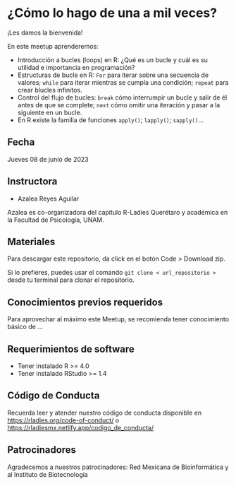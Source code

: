 # ¿Cómo lo hago de una a mil veces?


¡Les damos la bienvenida!

En este meetup aprenderemos:

- Introducción a bucles (loops) en R: ¿Qué es un bucle y cuál es su utilidad e importancia en programación?
- Estructuras de bucle en R: `For` para iterar sobre una secuencia de valores; `while` para iterar mientras se cumpla una condición; `repeat` para crear blucles infinitos. 
- Control del flujo de bucles: `break` cómo interrumpir un bucle y salir de él antes de que se complete; `next` cómo omitir una iteración y pasar a la siguiente en un bucle.
- En R existe la familia de funciones `apply()`; `lapply()`; `sapply()`... 

## Fecha 

Jueves 08 de junio de 2023


## Instructora

- Azalea Reyes Aguilar 

Azalea es co-organizadora del capítulo R-Ladies Querétaro y académica en la Facultad de Psicología, UNAM.



## Materiales

Para descargar este repositorio, da click en el botón Code > Download zip. 

Si lo prefieres, puedes usar el comando `git clone < url_repositorio > ` desde tu terminal para clonar el repositorio.


## Conocimientos previos requeridos

Para aprovechar al máximo este Meetup, se recomienda tener conocimiento básico de ...


## Requerimientos de software

+ Tener instalado R >= 4.0
+ Tener instalado RStudio >= 1.4


## Código de Conducta

Recuerda leer y atender nuestro código de conducta disponible en https://rladies.org/code-of-conduct/ o https://rladiesmx.netlify.app/codigo_de_conducta/

## Patrocinadores

Agradecemos a nuestros patrocinadores: Red Mexicana de Bioinformática y al Instituto de Biotecnología
